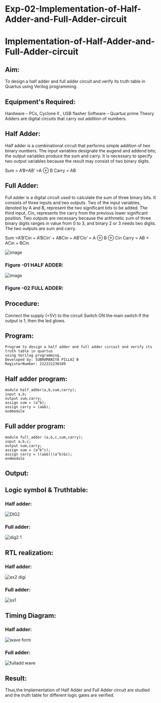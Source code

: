 # Exp-02-Implementation-of-Half-Adder-and-Full-Adder-circuit
# Implementation-of-Half-Adder-and-Full-Adder-circuit
## Aim:
To design a half adder and full adder circuit and verify its truth table in Quartus using Verilog programming.

## Equipment's Required:
Hardware – PCs, Cyclone II , USB flasher
Software – Quartus prime
Theory
Adders are digital circuits that carry out addition of numbers.

## Half Adder:
Half adder is a combinational circuit that performs simple addition of two binary numbers. The input variables designate the augend and addend bits; the output variables produce the sum and carry. It is necessary to specify two output variables because the result may consist of two binary digits.

Sum = A’B+AB’ =A ⊕ B Carry = AB

## Full Adder:
Full adder is a digital circuit used to calculate the sum of three binary bits. It consists of three inputs and two outputs. Two of the input variables, denoted by A and B, represent the two significant bits to be added. The third input, Cin, represents the carry from the previous lower significant position. Two outputs are necessary because the arithmetic sum of three binary digits ranges in value from 0 to 3, and binary 2 or 3 needs two digits. The two outputs are sum and carry.

Sum =A’B’Cin + A’BCin’ + ABCin + AB’Cin’ = A ⊕ B ⊕ Cin Carry = AB + ACin + BCin

 ![image](https://user-images.githubusercontent.com/36288975/163552156-a13e5a56-c638-4110-97d9-8896907c8d25.png)

### Figure -01 HALF ADDER:


![image](https://user-images.githubusercontent.com/36288975/163552057-b3547877-6d07-45b4-b7e0-bcfebfad9e1d.png)

### Figure -02 FULL ADDER: 

## Procedure:

Connect the supply (+5V) to the circuit
Switch ON the main switch
If the output is 1, then the led glows.

## Program:
~~~
Program to design a half adder and full adder circuit and verify its truth table in quartus
using Verilog programming.
Developed by: SUBRAMANIYA PILLAI B
RegisterNumber: 212221230109
~~~

## Half adder program:
~~~
module half_adder(a,b,sum,carry);
input a,b;
output sum,carry;
assign sum = (a^b);
assign carry = (a&b);
endmodule
~~~
## Full adder program:
~~~
module full_adder (a,b,c,sum,carry);
input a,b,c;
output sum,carry;
assign sum = (a^b^c);
assign carry = ((a&b)|(a^b)&c);
endmodule
~~~
## Output:

## Logic symbol & Truthtable:
### Half adder:
![DIG2](https://user-images.githubusercontent.com/94154683/164457046-bfdb27f7-66f8-4a5f-b1a9-46e3b3c312c7.PNG)
### Full adder:
![dig2 1](https://user-images.githubusercontent.com/94154683/164457085-f0929a1f-0001-4937-960d-1e386ca6c9bd.PNG)

## RTL realization:
### Half adder:
![ex2 digi](https://user-images.githubusercontent.com/94154683/164240824-a7b58108-4a64-413d-a691-86d2e2cf4b99.PNG)
### Full adder:
![ss1](https://user-images.githubusercontent.com/94154683/164455620-be9d5c59-e310-411b-bfd9-60065080e8c7.PNG)

## Timing Diagram:
### Half adder:
![wave form](https://user-images.githubusercontent.com/94154683/164241126-0c182b82-6619-47e3-bfa6-88b5a3b7b2c4.PNG)
### Full adder:
![fulladd wave](https://user-images.githubusercontent.com/94154683/164455712-701ead16-9633-494c-8504-b19833e7c6a3.PNG)

## Result:
Thus,the Implementation of Half Adder and Full Adder circuit are studied and the truth table for different logic gates are verified.

           
